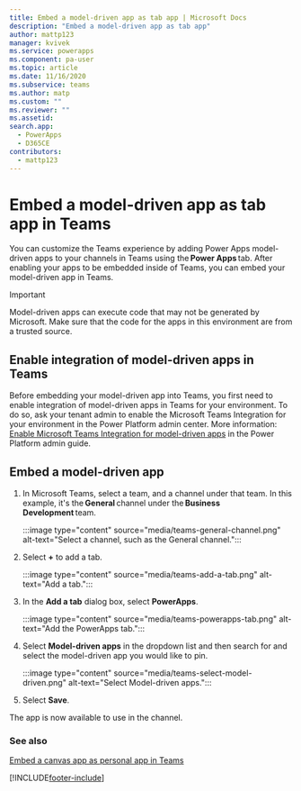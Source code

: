 ```yaml
---
title: Embed a model-driven app as tab app | Microsoft Docs
description: "Embed a model-driven app as tab app"
author: mattp123
manager: kvivek
ms.service: powerapps
ms.component: pa-user
ms.topic: article
ms.date: 11/16/2020
ms.subservice: teams
ms.author: matp
ms.custom: ""
ms.reviewer: ""
ms.assetid: 
search.app: 
  - PowerApps
  - D365CE
contributors:
  - mattp123
---
```


# Embed a model-driven app as tab app in Teams

You can customize the Teams experience by adding Power Apps model-driven apps to your channels in Teams using the **Power Apps** tab. After enabling your apps to be embedded inside of Teams, you can embed your model-driven app in Teams.

> [!IMPORTANT]
> Model-driven apps can execute code that may not be generated by Microsoft. Make sure that the code for the apps in this environment are from a trusted source.

## Enable integration of model-driven apps in Teams

Before embedding your model-driven app into Teams, you first need to enable integration of model-driven apps in Teams for your environment. To do so, ask your tenant admin to enable the Microsoft Teams Integration for your environment in the Power Platform admin center. More information: [Enable Microsoft Teams Integration for model-driven apps](/power-platform/admin/enable-teams-integration) in the Power Platform admin guide.

## Embed a model-driven app

1. In Microsoft Teams, select a team, and a channel under that team. In this example, it's the **General** channel under the **Business Development** team.

   :::image type="content" source="media/teams-general-channel.png" alt-text="Select a channel, such as the General channel.":::

1. Select **+** to add a tab.

   :::image type="content" source="media/teams-add-a-tab.png" alt-text="Add a tab.":::

1. In the **Add a tab** dialog box, select **PowerApps**.

   :::image type="content" source="media/teams-powerapps-tab.png" alt-text="Add the PowerApps tab.":::

1. Select **Model-driven apps** in the dropdown list and then search for and select the model-driven app you would like to pin.

   :::image type="content" source="media/teams-select-model-driven.png" alt-text="Select Model-driven apps.":::

1. Select **Save**.

The app is now available to use in the channel.

### See also
[Embed a canvas app as personal app in Teams](embed-teams-app.md)


[!INCLUDE[footer-include](../includes/footer-banner.md)]